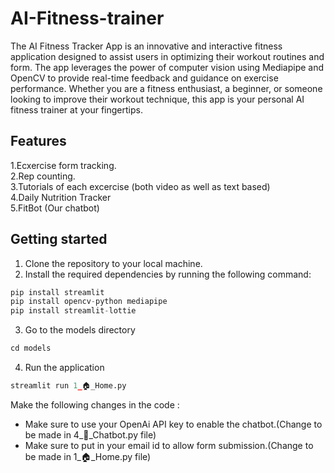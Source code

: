 # AI-Fitness-trainer
The AI Fitness Tracker App is an innovative and interactive fitness application designed to assist users in optimizing their workout routines and form. The app leverages the power of computer vision using Mediapipe and OpenCV to provide real-time feedback and guidance on exercise performance. Whether you are a fitness enthusiast, a beginner, or someone looking to improve their workout technique, this app is your personal AI fitness trainer at your fingertips.
## Features
1.Ecxercise form tracking.\
2.Rep counting.\
3.Tutorials of each excercise (both video as well as text based)\
4.Daily Nutrition Tracker\
5.FitBot (Our chatbot)


## Getting started
1. Clone the repository to your local machine.
2. Install the required dependencies by running the following command:
``` py
pip install streamlit
pip install opencv-python mediapipe
pip install streamlit-lottie
```
3. Go to the models directory
``` py
cd models
```
4. Run the application
``` py
streamlit run 1_🏠_Home.py
```

Make the following changes in the code :
  - Make sure to use your OpenAi API key to enable the chatbot.(Change to be made in 4_🤖_Chatbot.py file)
  - Make sure to put in your email id to allow form submission.(Change to be made in 1_🏠_Home.py file)
